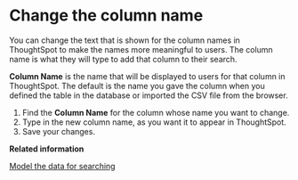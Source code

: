 # Change the column name

You can change the text that is shown for the column names in ThoughtSpot to make the names more meaningful to users. The column name is what they will type to add that column to their search.

**Column Name** is the name that will be displayed to users for that column in ThoughtSpot. The default is the name you gave the column when you defined the table in the database or imported the CSV file from the browser.

1.   Find the **Column Name** for the column whose name you want to change. 
2.   Type in the new column name, as you want it to appear in ThoughtSpot. 
3.   Save your changes. 

**Related information**  


[Model the data for searching](semantic_modeling.html#)


